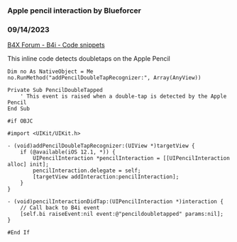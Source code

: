 ### Apple pencil interaction by Blueforcer
### 09/14/2023
[B4X Forum - B4i - Code snippets](https://www.b4x.com/android/forum/threads/151350/)

This inline code detects doubletaps on the Apple Pencil  
  

```B4X
Dim no As NativeObject = Me  
no.RunMethod("addPencilDoubleTapRecognizer:", Array(AnyView))  
  
Private Sub PencilDoubleTapped  
    ' This event is raised when a double-tap is detected by the Apple Pencil  
End Sub  
  
#if OBJC  
  
#import <UIKit/UIKit.h>  
  
- (void)addPencilDoubleTapRecognizer:(UIView *)targetView {  
    if (@available(iOS 12.1, *)) {  
        UIPencilInteraction *pencilInteraction = [[UIPencilInteraction alloc] init];  
        pencilInteraction.delegate = self;  
        [targetView addInteraction:pencilInteraction];  
    }  
}  
  
- (void)pencilInteractionDidTap:(UIPencilInteraction *)interaction {  
    // Call back to B4i event  
    [self.bi raiseEvent:nil event:@"pencildoubletapped" params:nil];  
}  
  
#End If
```